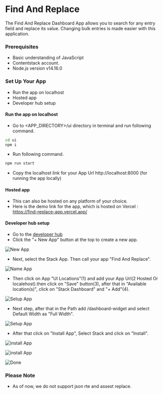 # Find And Replace

The Find And Replace Dashboard App allows you to search for any entry field and replace its value. Changing bulk entries is made easier with this application.


###  Prerequisites

- Basic understanding of JavaScript
- Contentstack account.
- Node.js version v14.16.0
 
### Set Up Your App


- Run the app on localhost 
- Hosted app 
- Developer hub setup



####  Run the app on localhost 

- Go to <APP_DIRECTORY>/ui directory in terminal and run following command.
 ```sh
cd ui
npm i
```
- Run following command.
 ```sh
npm run start
```
- Copy the localhost link for your App Url  http://localhost:8000 (for running the app locally)

####  Hosted app 

- This can also be hosted on any platform of your choice.
-  Here is the demo link for the app, which is hosted on Vercel : https://find-replace-app.vercel.app/

#### Developer hub setup
- Go to the [developer hub](https://app.contentstack.com/#!/developerhub)
- Click the "+ New App" button at the top to create a new app.

![New App](https://images.contentstack.io/v3/assets/blt1c11a1ad74628afa/bltf7d633091a4af5bf/636e099c7487894eca7dd0ae/Screenshot_2022-11-11_at_1.45.44_PM.png)

- Next, select the Stack App. Then call your app "Find And Replace". 

![Name App](https://images.contentstack.io/v3/assets/blt1c11a1ad74628afa/blt140198cd6fcbc7cd/636e09a6d8bead2f11377f00/Screenshot_2022-11-11_at_1.47.19_PM.png)

- Then click on App "UI Locations"(1) and add your App Url(2 Hosted Or localehost).then click on "Save" button(3), after that in "Available location(s)", click on  "Stack Dashboard" and "+ Add"(4). 

![Setup App](https://images.contentstack.io/v3/assets/blt1c11a1ad74628afa/blt615e6d73962d2a98/636e09ba09737b2f10271b81/Screenshot_2022-11-11_at_1.51.16_PM.png)

- Next step, after that in the Path add /dashboard-widget and select Default Width as "Full Width".

![Setup App](https://images.contentstack.io/v3/assets/blt1c11a1ad74628afa/blt9225848a028e16a0/636e0de6cb903f11376856a5/Screenshot_2022-11-11_at_1.59.32_PM.png)

- After that click on "Install App", Select Stack and click on "Install".

![install App](https://images.contentstack.io/v3/assets/blt1c11a1ad74628afa/blt5547f77ac975a695/636e09c80b5d2311678e6c1e/Screenshot_2022-11-11_at_2.01.53_PM.png) 

![install App](https://images.contentstack.io/v3/assets/blt1c11a1ad74628afa/blt4f9daf26ab01d006/636e09d22e16be076e6e019a/Screenshot_2022-11-11_at_2.03.06_PM.png) 

![Done](https://images.contentstack.io/v3/assets/blt1c11a1ad74628afa/blt2cb47fab149101a9/636e09db9b6e5010c448f980/Screenshot_2022-11-11_at_2.04.32_PM.png) 

### Please  Note 

- As of now, we do not support json rte and assest replace.
